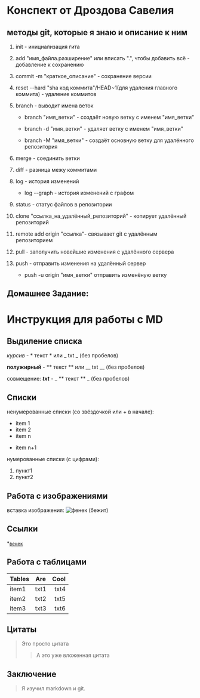 # Конспект от Дроздова Савелия

## методы git, которые я знаю и описание к ним

1. init - инициализация гита

2. add "имя_файла.разширение" или вписать ".", чтобы добавить всё - добавление к сохранению

3. commit -m "краткое_описание" - сохранение версии 

4. reset --hard "sha код коммита"/HEAD~1(для удаления главного коммита) - удаление коммитов

5. branch - выводит имена веток

    * branch "имя_ветки" - создаёт новую ветку с именем "имя_ветки"
    
    * branch -d "имя_ветки" - удаляет ветку с именем "имя_ветки"

    * branch -M "имя_ветки" - создаёт основную ветку для удалённого репозитория

6. merge - соединить ветки

7. diff - разница межу коммитами 

8. log - история изменений
    * log --graph - история изменений с графом

9. status - статус файлов в репозитории

10. clone "ссылка_на_удалённый_репозиторий" - копирует удалённый репозиторий

11. remote add origin "ссылка"- связывает git с удалённым репозиторием

12. pull - заполучить новейшие изменения с удалённого сервера

13. push - отправить изменения на удалённый сервер
    * push -u origin "имя_ветки" отправить изменёную ветку

## Домашнее Задание: 

# Инструкция для работы с MD

## Выдиление списка

*курсив* - * текст * или _ txt _ (без пробелов)

**полужирный** - ** текст ** или __ txt __ (без пробелов)

совмещение: **_txt_** - _ ** текст ** _ (без пробелов)

## Списки

ненумерованные списки (со звёздочкой или + в начале):
* item 1
* item 2
* item n
+ item n+1

нумерованные списки (с цифрами):
1. пункт1
2. пункт2

## Работа с изображениями
вставка изображения:
![фенек (бежит)](https://animalreader.ru/wp-content/uploads/2014/04/fenek5-e1398185616705.jpg)

[1]: https://animalreader.ru/wp-content/uploads/2014/04/fenek5-e1398185616705.jpg "фенек"

## Ссылки
*<code>[фенек][1]</code>

## Работа с  таблицами


| Tables        | Are           | Cool  |
| ------------- |:-------------:| -----:|
| item1 | txt1 | txt4  |
| item2 | txt2 | txt5  |
| item3 | txt3 | txt6  |

## Цитаты

> Это просто цитата 
>> А это уже вложенная цитата

## Заключение

>Я изучил markdown и git.